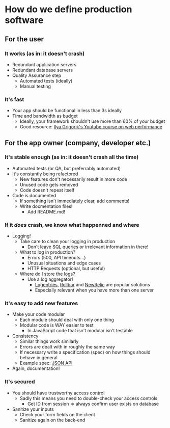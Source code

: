# How do we define production software

## For the user

### It works (as in: it doesn't crash)

  * Redundant application servers
  * Redundant database servers
  * Quality Assurance step
    * Automated tests (ideally)
    * Manual testing

### It's fast

  * Your app should be functional in less than 3s ideally
  * Time and bandwidth as budget
    * Ideally, your framework shouldn't use more than 60% of your budget
    * Good resource: [Ilya Grigorik's Youtube course on web performance](https://www.youtube.com/watch?v=7gtf47D_bu0&list=PLS3jzvALRSe6uP9gVfXLCG6nWo7M0hAJY)

## For the app owner (company, developer etc.)

### It's stable enough (as in: it doesn't crash all the time)

  * Automated tests (or QA, but preferrably automated)
  * It's constantly being refactored
    * New features don't necessarily result in more code
    * Unused code gets removed
    * Code doesn't repeat itself
  * Code is documented
    * If something isn't immediately clear, add comments!
    * Write docmentation files!
      * Add README.md!

### If it _does_ crash, we know what happenned and where
  * Logging!
    * Take care to clean your logging in production
      * Don't leave SQL queries or irrelevant information in there!
    * What to log in production?
      * Errors (500, API timeouts...)
      * Unusual situations and edge cases
      * HTTP Requests (optional, but useful)
    * Where do I store the logs?
      * Use a log aggregator!
        * [Logentries](https://logentries.com/), [Rollbar](https://rollbar.com/) and [NewRelic](https://newrelic.com/) are popular solutions
        * Especially relevant when you have more than one server

### It's easy to add new features

  * Make your code modular
    * Each module should deal with only one thing
    * Modular code is WAY easier to test
      * In JavaScript code that isn't modular isn't testable
  * Consistency
    * Similar things work similarly
    * Errors are dealt with in roughly the same way
    * If necessary write a specification (spec) on how things should behave in general
    * Example spec: [JSON API](http://jsonapi.org/)
  * Again, documentation!

### It's secured

  * You should have trustworthy access control
    * Sadly this means you need to double-check your access controls
      * Get ID from session => always confirm user exists on database
  * Sanitize your inputs
    * Check your form fields on the client
    * Sanitize again on the back-end
